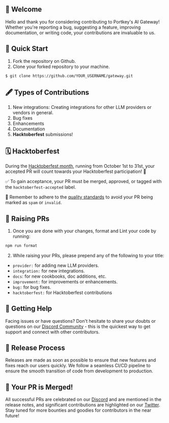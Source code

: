 ## 🎉 Welcome
Hello and thank you for considering contributing to Portkey's AI Gateway! Whether you're reporting a bug, suggesting a feature, improving documentation, or writing code, your contributions are invaluable to us.

## 🚀 Quick Start
1. Fork the repository on Github.
2. Clone your forked repository to your machine. 
```sh
$ git clone https://github.com/YOUR_USERNAME/gateway.git
```

## 🖋 Types of Contributions
1. New integrations: Creating integrations for other LLM providers or vendors in general.
2. Bug fixes
3. Enhancements
4. Documentation
5. **Hacktoberfest** submissions!

## 🗓️ Hacktoberfest
During the [Hacktoberfest month](https://hacktoberfest.com/), running from October 1st to 31st, your accepted PR will count towards your Hacktoberfest participation! 🚀

✅ To gain acceptance, your PR must be merged, approved, or tagged with the `hacktoberfest-accepted` label.

🧐 Remember to adhere to the [quality standards](https://hacktoberfest.digitalocean.com/resources/qualitystandards) to avoid your PR being marked as `spam` or `invalid`.

## 🔄 Raising PRs
1. Once you are done with your changes, format and Lint your code by running:
```sh
npm run format
```
2. While raising your PRs, please prepend any of the following to your title:
*   `provider:` for adding new LLM providers.
*   `integration:` for new integrations.
*   `docs`: for new cookbooks, doc additions, etc.
*   `improvement:` for improvements or enhancements.
*   `bug:` for bug fixes.
*   `hacktoberfest:` for Hacktoberfest contributions

## 🤔 Getting Help
Facing issues or have questions? Don't hesitate to share your doubts or questions on our [Discord Community](https://discord.com/invite/DD7vgKK299) - this is the quickest way to get support and connect with other contributors.

## 🚧 Release Process
Releases are made as soon as possible to ensure that new features and fixes reach our users quickly. We follow a seamless CI/CD pipeline to ensure the smooth transition of code from development to production.

## 🎊 Your PR is Merged!
All successful PRs are celebrated on our [Discord](https://discord.com/invite/DD7vgKK299) and are mentioned in the release notes, and significant contributions are highlighted on our [Twitter](https://twitter.com/PortkeyAI). Stay tuned for more bounties and goodies for contributors in the near future!
